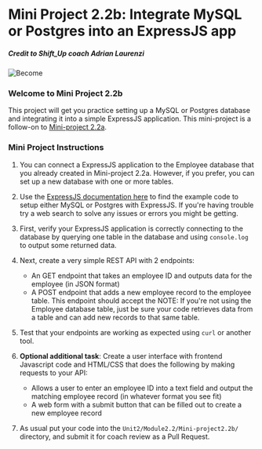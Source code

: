 # Mini Project 2.2b: Integrate MySQL or Postgres into an ExpressJS app

##### Credit to Shift_Up coach Adrian Laurenzi
![Become](https://avatars2.githubusercontent.com/u/38302861?s=200&v=4)

### Welcome to Mini Project 2.2b

This project will get you practice setting up a MySQL or Postgres database and integrating it into a simple ExpressJS application. This mini-project is a follow-on to [Mini-project 2.2a](../Mini-project2.2a).

### Mini Project Instructions

1. You can connect a ExpressJS application to the Employee database that you already created in Mini-project 2.2a. However, if you prefer, you can set up a new database with one or more tables.

1. Use the [ExpressJS documentation here](https://expressjs.com/en/guide/database-integration.html) to find the example code to setup either MySQL or Postgres with ExpressJS. If you're having trouble try a web search to solve any issues or errors you might be getting.

1. First, verify your ExpressJS application is correctly connecting to the database by querying one table in the database and using `console.log` to output some returned data.

1. Next, create a very simple REST API with 2 endpoints:
	- An GET endpoint that takes an employee ID and outputs data for the employee (in JSON format)
	- A POST endpoint that adds a new employee record to the employee table. This endpoint should accept the 
	NOTE: If you're not using the Employee database table, just be sure your code retrieves data from a table and can add new records to that same table.

1. Test that your endpoints are working as expected using `curl` or another tool.

1. **Optional additional task**: Create a user interface with frontend Javascript code and HTML/CSS that does the following by making requests to your API:
	- Allows a user to enter an employee ID into a text field and output the matching employee record (in whatever format you see fit)
	- A web form with a submit button that can be filled out to create a new employee record

1. As usual put your code into the `Unit2/Module2.2/Mini-project2.2b/` directory, and submit it for coach review as a Pull Request.
